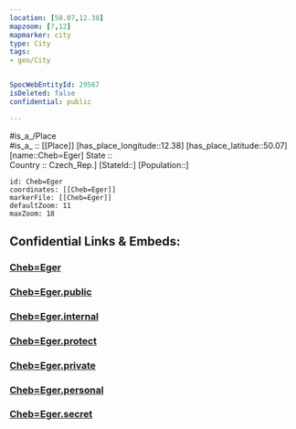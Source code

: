 ```yaml
---
location: [50.07,12.38] 
mapzoom: [7,12] 
mapmarker: city 
type: City
tags:
- geo/City


SpocWebEntityId: 29567
isDeleted: false
confidential: public

---
```

#is_a_/Place  
#is_a_ :: [[Place]] 
[has_place_longitude::12.38] 
[has_place_latitude::50.07] 
[name::Cheb=Eger] 
State ::  
Country :: Czech_Rep.] 
[StateId::] 
[Population::] 



```leaflet
id: Cheb=Eger
coordinates: [[Cheb=Eger]] 
markerFile: [[Cheb=Eger]] 
defaultZoom: 11 
maxZoom: 18
```


## Confidential Links & Embeds: 

### [Cheb=Eger](/_Standards/Earth/Continent/Europe/Europe~Central/Czech_Republic/regions~Czech_Republic/Karlovarský/City/Cheb=Eger.md) 

### [Cheb=Eger.public](/_public/Earth/Continent/Europe/Europe~Central/Czech_Republic/regions~Czech_Republic/Karlovarský/City/Cheb=Eger.public.md) 

### [Cheb=Eger.internal](/_internal/Earth/Continent/Europe/Europe~Central/Czech_Republic/regions~Czech_Republic/Karlovarský/City/Cheb=Eger.internal.md) 

### [Cheb=Eger.protect](/_protect/Earth/Continent/Europe/Europe~Central/Czech_Republic/regions~Czech_Republic/Karlovarský/City/Cheb=Eger.protect.md) 

### [Cheb=Eger.private](/_private/Earth/Continent/Europe/Europe~Central/Czech_Republic/regions~Czech_Republic/Karlovarský/City/Cheb=Eger.private.md) 

### [Cheb=Eger.personal](/_personal/Earth/Continent/Europe/Europe~Central/Czech_Republic/regions~Czech_Republic/Karlovarský/City/Cheb=Eger.personal.md) 

### [Cheb=Eger.secret](/_secret/Earth/Continent/Europe/Europe~Central/Czech_Republic/regions~Czech_Republic/Karlovarský/City/Cheb=Eger.secret.md)

